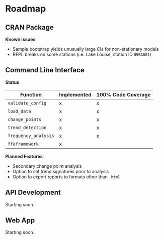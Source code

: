 # Roadmap

## CRAN Package

**Known Issues**:

- Sample bootstrap yields unusually large CIs for non-stationary models
- RFPL breaks on some stations (i.e. Lake Louise, station ID `05BA001`)

## Command Line Interface

**Status**

| Function             | Implemented | 100% Code Coverage |
| -------------------- | ----------- | ------------------ |
| `validate_config`    | x           | x                  |
| `load_data`          | x           | x                  |
| `change_points`      | x           | x                  |
| `trend_detection`    | x           | x                  |
| `frequency_analysis` | x           | x                  |
| `ffaframework`       | x           |                    |

**Planned Features**:

- Secondary change point analysis
- Option to set trend signatures prior to analysis
- Option to export reports to formats other than `.html`

## API Development

Starting soon.

## Web App

Starting soon.
